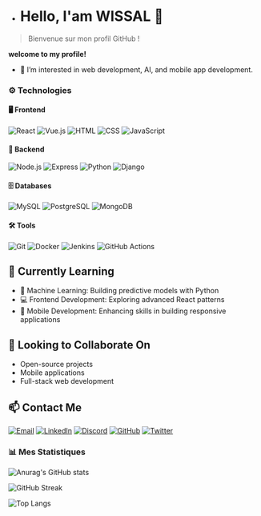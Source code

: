 - # Hello, I'am WISSAL 👋

>Bienvenue sur mon profil GitHub !

**welcome to my profile!**

- 👀 I’m interested in web development, AI, and mobile app development.

### ⚙️ Technologies

#### 🖥️ **Frontend**
![React](https://img.shields.io/badge/React-20232A?style=for-the-badge&logo=react&logoColor=61DAFB)
![Vue.js](https://img.shields.io/badge/Vue.js-35495E?style=for-the-badge&logo=vue.js&logoColor=4FC08D)
![HTML](https://img.shields.io/badge/HTML5-E34F26?style=for-the-badge&logo=html5&logoColor=white)
![CSS](https://img.shields.io/badge/CSS3-1572B6?style=for-the-badge&logo=css3&logoColor=white)
![JavaScript](https://img.shields.io/badge/JavaScript-323330?style=for-the-badge&logo=javascript&logoColor=F7DF1E)

#### 🔧 **Backend**
![Node.js](https://img.shields.io/badge/Node.js-43853D?style=for-the-badge&logo=node.js&logoColor=white)
![Express](https://img.shields.io/badge/Express.js-404D59?style=for-the-badge)
![Python](https://img.shields.io/badge/Python-3776AB?style=for-the-badge&logo=python&logoColor=white)
![Django](https://img.shields.io/badge/Django-092E20?style=for-the-badge&logo=django&logoColor=white)

#### 🗄️ **Databases**
![MySQL](https://img.shields.io/badge/MySQL-4479A1?style=for-the-badge&logo=mysql&logoColor=white)
![PostgreSQL](https://img.shields.io/badge/PostgreSQL-316192?style=for-the-badge&logo=postgresql&logoColor=white)
![MongoDB](https://img.shields.io/badge/MongoDB-4EA94B?style=for-the-badge&logo=mongodb&logoColor=white)

#### 🛠️ **Tools**
![Git](https://img.shields.io/badge/Git-F05032?style=for-the-badge&logo=git&logoColor=white)
![Docker](https://img.shields.io/badge/Docker-2496ED?style=for-the-badge&logo=docker&logoColor=white)
![Jenkins](https://img.shields.io/badge/Jenkins-D24939?style=for-the-badge&logo=jenkins&logoColor=white)
![GitHub Actions](https://img.shields.io/badge/GitHub_Actions-2088FF?style=for-the-badge&logo=github-actions&logoColor=white)

## 🌱 Currently Learning  
- 🌟 Machine Learning: Building predictive models with Python  
- 💻 Frontend Development: Exploring advanced React patterns  
- 📱 Mobile Development: Enhancing skills in building responsive applications  

## 💞️ Looking to Collaborate On  
- Open-source projects  
- Mobile applications  
- Full-stack web development


## 📫 Contact Me  

[![Email](https://img.shields.io/badge/-Email-D14836?style=flat&logo=gmail&logoColor=white)](mailto:wissalbenkouider71@gmail.com)
[![LinkedIn](https://img.shields.io/badge/-LinkedIn-0A66C2?style=flat&logo=linkedin&logoColor=white)](https://www.linkedin.com/in/benkouider-wissal-59a7172b7/)
[![Discord](https://img.shields.io/badge/-Discord-5865F2?style=flat&logo=discord&logoColor=white)](https://discord.com/users/WIZZOU#0810)
[![GitHub](https://img.shields.io/badge/-GitHub-181717?style=flat&logo=github&logoColor=white)](https://github.com/wissal-code07)
[![Twitter](https://img.shields.io/badge/-Twitter-1DA1F2?style=flat&logo=twitter&logoColor=white)](https://twitter.com/benkouider2003)


<!---
wissal-code07/wissal-code07 is a ✨ special ✨ repository because its `README.md` (this file) appears on your GitHub profile.
You can click the Preview link to take a look at your changes.
--->
### 📊 Mes Statistiques
![Anurag's GitHub stats](https://github-readme-stats.vercel.app/api?username=wissal-code07&show_icons=true&theme=radical)

![GitHub Streak](https://github-readme-streak-stats.herokuapp.com/?user=wissal-code07&theme=radical)

![Top Langs](https://github-readme-stats.vercel.app/api/top-langs/?username=wissal-code07&layout=compact&theme=radical)


